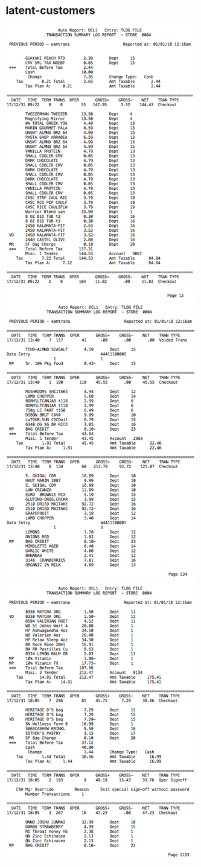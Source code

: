 # latent-customers

<img src = "./img/TLOG1.png">
<img src = "./img/TLOG2.png">
<img src = "./img/TLOG3.png">
                     